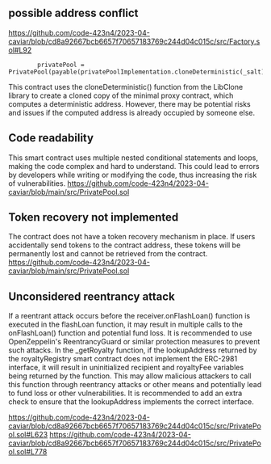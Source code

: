 ## possible address conflict

https://github.com/code-423n4/2023-04-caviar/blob/cd8a92667bcb6657f70657183769c244d04c015c/src/Factory.sol#L92
```
        privatePool = PrivatePool(payable(privatePoolImplementation.cloneDeterministic(_salt)));
```


This contract uses the cloneDeterministic() function from the LibClone library to create a cloned copy of the minimal proxy contract, which computes a deterministic address. However, there may be potential risks and issues if the computed address is already occupied by someone else.
## Code readability
This smart contract uses multiple nested conditional statements and loops, making the code complex and hard to understand. This could lead to errors by developers while writing or modifying the code, thus increasing the risk of vulnerabilities.
https://github.com/code-423n4/2023-04-caviar/blob/main/src/PrivatePool.sol

## Token recovery not implemented
The contract does not have a token recovery mechanism in place. If users accidentally send tokens to the contract address, these tokens will be permanently lost and cannot be retrieved from the contract.
https://github.com/code-423n4/2023-04-caviar/blob/main/src/PrivatePool.sol

## Unconsidered reentrancy attack
If a reentrant attack occurs before the receiver.onFlashLoan() function is executed in the flashLoan function, it may result in multiple calls to the onFlashLoan() function and potential fund loss. It is recommended to use OpenZeppelin's ReentrancyGuard or similar protection measures to prevent such attacks.
 In the _getRoyalty function, if the lookupAddress returned by the royaltyRegistry smart contract does not implement the ERC-2981 interface, it will result in uninitialized recipient and royaltyFee variables being returned by the function. This may allow malicious attackers to call this function through reentrancy attacks or other means and potentially lead to fund loss or other vulnerabilities. It is recommended to add an extra check to ensure that the lookupAddress implements the correct interface.

https://github.com/code-423n4/2023-04-caviar/blob/cd8a92667bcb6657f70657183769c244d04c015c/src/PrivatePool.sol#L623
https://github.com/code-423n4/2023-04-caviar/blob/cd8a92667bcb6657f70657183769c244d04c015c/src/PrivatePool.sol#L778









